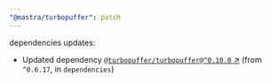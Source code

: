 ```yaml
---
"@mastra/turbopuffer": patch
---
```

dependencies updates:
  - Updated dependency [`@turbopuffer/turbopuffer@^0.10.0` ↗︎](https://www.npmjs.com/package/@turbopuffer/turbopuffer/v/0.10.0) (from `^0.6.17`, in `dependencies`)
